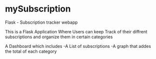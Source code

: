 # mySubscription
Flask - Subscription tracker webapp


This is a Flask Application Where Users can keep Track of their diffrent subscriptions and organize them in certain categories

A Dashboard which includes 
-A List of subscriptions
-A graph that addes the total of each category
